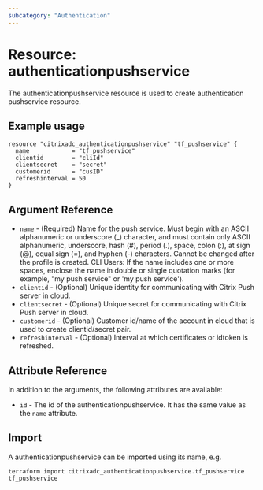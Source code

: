 ```yaml
---
subcategory: "Authentication"
---
```


# Resource: authenticationpushservice

The authenticationpushservice resource is used to create authentication pushservice resource.


## Example usage

```hcl
resource "citrixadc_authenticationpushservice" "tf_pushservice" {
  name            = "tf_pushservice"
  clientid        = "cliId"
  clientsecret    = "secret"
  customerid      = "cusID"
  refreshinterval = 50
}
```


## Argument Reference

* `name` - (Required) Name for the push service. Must begin with an ASCII alphanumeric or underscore (_) character, and must contain only ASCII alphanumeric, underscore, hash (#), period (.), space, colon (:), at sign (@), equal sign (=), and hyphen (-) characters. Cannot be changed after the profile is created. 	    CLI Users: If the name includes one or more spaces, enclose the name in double or single quotation marks (for example, "my push service" or 'my push service').
* `clientid` - (Optional) Unique identity for communicating with Citrix Push server in cloud.
* `clientsecret` - (Optional) Unique secret for communicating with Citrix Push server in cloud.
* `customerid` - (Optional) Customer id/name of the account in cloud that is used to create clientid/secret pair.
* `refreshinterval` - (Optional) Interval at which certificates or idtoken is refreshed.


## Attribute Reference

In addition to the arguments, the following attributes are available:

* `id` - The id of the authenticationpushservice. It has the same value as the `name` attribute.


## Import

A authenticationpushservice can be imported using its name, e.g.

```shell
terraform import citrixadc_authenticationpushservice.tf_pushservice tf_pushservice
```
